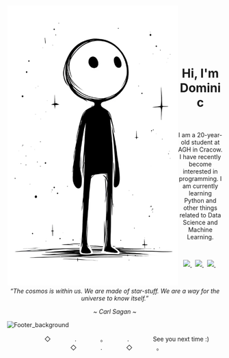 <picture>
  <source media="(prefers-color-scheme: dark)" align="left" srcset="https://github.com/domi2k/domi2k/blob/main/avatar_light.png" width="400">
  <source media="(prefers-color-scheme: light)" align="left" srcset="https://github.com/domi2k/domi2k/blob/main/avatar_dark.png" width="400">
  <img alt="Avatar" align="left" src="https://github.com/domi2k/domi2k/blob/main/avatar_dark.png" width="400">
</picture>
<br><br><br><br><br><br>

<h1 align="center">Hi, I'm Dominic</h1>
<br>

<p align="center">I am a 20-year-old student at AGH in Cracow. I have recently become interested in programming. I am currently learning Python and other things related to Data Science and Machine Learning.</p>
<br>

<p align="center">
  <a href="https://github.com/domi2k"><picture>
    <source media="(prefers-color-scheme: dark)" srcset="https://img.shields.io/badge/-Github-FFFFFF?style=for-the-badge&logo=Github&logoColor=black">
    <source media="(prefers-color-scheme: light)" srcset="https://img.shields.io/badge/-Github-000000?style=for-the-badge&logo=Github&logoColor=white">
    <img src="https://img.shields.io/badge/-Github-FFFFFF?style=for-the-badge&logo=Github&logoColor=black"/>
  </picture></a>&nbsp;
  <a href="https://discordapp.com/users/329876941631127554"><picture>
    <source media="(prefers-color-scheme: dark)" srcset="https://img.shields.io/badge/-Discord-FFFFFF?style=for-the-badge&logo=Discord&logoColor=black">
    <source media="(prefers-color-scheme: light)" srcset="https://img.shields.io/badge/-Discord-000000?style=for-the-badge&logo=Discord&logoColor=white">
    <img src="https://img.shields.io/badge/-Discord-FFFFFF?style=for-the-badge&logo=Discord&logoColor=black"/>
  </picture></a>&nbsp;
  <a href=""><picture>
    <source media="(prefers-color-scheme: dark)" srcset="https://img.shields.io/badge/-Twitter-FFFFFF?style=for-the-badge&logo=Twitter&logoColor=black">
    <source media="(prefers-color-scheme: light)" srcset="https://img.shields.io/badge/-Twitter-000000?style=for-the-badge&logo=Twitter&logoColor=white">
    <img src="https://img.shields.io/badge/-Twitter-FFFFFF?style=for-the-badge&logo=Twitter&logoColor=black"/>
  </picture></a>&nbsp;
</p>
<br>

<p align="center"><i>“The cosmos is within us. We are made of star-stuff. We are a way for the universe to know itself.”</i></p>
<p align="center"><i>~  Carl Sagan  ~</i></p>

<picture>
  <source media="(prefers-color-scheme: dark)" srcset="https://github.com/domi2k/domi2k/blob/main/footer_light.png">
  <source media="(prefers-color-scheme: light)" srcset="https://github.com/domi2k/domi2k/blob/main/footer_dark.png">
  <img alt="Footer_background" scr="https://github.com/domi2k/domi2k/blob/main/footer_light.png">
</picture>
<p align="center">　　　　◇　　　　.　　　　。　　　　.　　　　See you next time :)　　　　◇　　　　.　　　　◇　　　　。　　　　</p>

